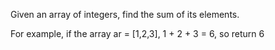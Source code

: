 Given an array of integers, find the sum of its elements.

For example, if the array ar = [1,2,3], 1 + 2 + 3 = 6, so return 6
